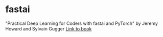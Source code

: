# fastai
"Practical Deep Learning for Coders with fastai and PyTorch" by Jeremy Howard and Sylvain Gugger
<a href="https://www.amazon.com/Deep-Learning-Coders-fastai-PyTorch/dp/1492045527" target="_blank">Link to book</a>
